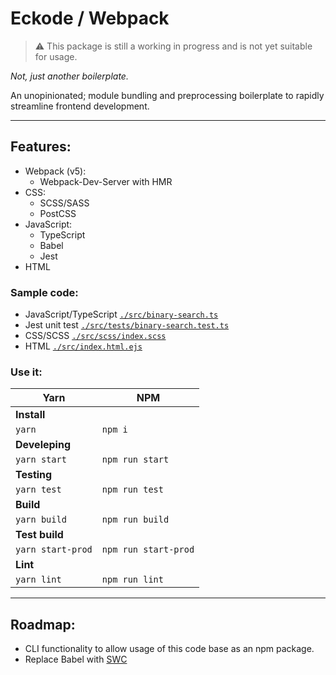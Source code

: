 # Eckode / Webpack

> ⚠️ This package is still a working in progress and is not yet suitable for usage.

*Not, just another boilerplate.*

An unopinionated; module bundling and preprocessing boilerplate to rapidly streamline frontend development.

___

## Features:
* Webpack (v5):
   * Webpack-Dev-Server with HMR
* CSS:
   * SCSS/SASS
   * PostCSS
* JavaScript:
   * TypeScript
   * Babel
   * Jest
* HTML

### Sample code:
* JavaScript/TypeScript [`./src/binary-search.ts`](https://github.com/eckode/webpack/blob/main/src/binary-search.ts)
* Jest unit test [`./src/tests/binary-search.test.ts`](https://github.com/eckode/webpack/blob/main/src/tests/binary-search.test.ts)
* CSS/SCSS [`./src/scss/index.scss`](https://github.com/eckode/webpack/blob/main/src/scss/index.scss)
* HTML [`./src/index.html.ejs`](https://github.com/eckode/webpack/blob/main/src/index.html.ejs)

### Use it:

| Yarn        | NPM         |
| ----------- | ----------- |
| **Install** ||
| `yarn`    | `npm i`   |
| **Develeping** ||
| `yarn start` | `npm run start` |
| **Testing** ||
| `yarn test` | `npm run test` |
| **Build** ||
| `yarn build` | `npm run build` |
| **Test build** ||
| `yarn start-prod` | `npm run start-prod` |
| **Lint** ||
| `yarn lint` | `npm run lint` |

___

## Roadmap:

* CLI functionality to allow usage of this code base as an npm package.
* Replace Babel with [SWC](https://swc.rs/)